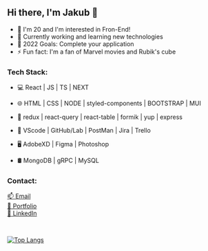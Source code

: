 ## Hi there, I'm Jakub  👋

- 🔭 I'm 20 and I'm interested in Fron-End!
- 🌱 Currently working and learning new technologies
- 🥅 2022 Goals: Complete your application 
- ⚡ Fun fact: I'm a fan of Marvel movies and Rubik's cube

### Tech Stack:

- 💻   React | JS | TS | NEXT

- 🌐   HTML | CSS | NODE | styled-components | BOOTSTRAP | MUI

- 📕   redux | react-query | react-table | formik | yup | express

- 🔧   VScode | GitHub/Lab | PostMan | Jira | Trello

- 🖥   AdobeXD | Figma | Photoshop 

- 🛢   MongoDB | gRPC | MySQL 


### Contact:

[📫 Email](mailto:kontakt.pasciak@gmail.com)
<br/>
[🎨 Portfolio](https://qbacuber.github.io/)
<br/>
[💼 LinkedIn](www.linkedin.com/in/jakub-paściak)

<br />

[![Top Langs](https://github-readme-stats.vercel.app/api/top-langs/?username=qbacuber&layout=compact)](https://github.com/anuraghazra/github-readme-stats)
